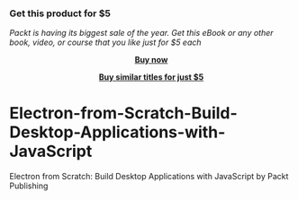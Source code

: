 
### Get this product for $5

<i>Packt is having its biggest sale of the year. Get this eBook or any other book, video, or course that you like just for $5 each</i>


<b><p align='center'>[Buy now](https://packt.link/9781800562516)</p></b>


<b><p align='center'>[Buy similar titles for just $5](https://subscription.packtpub.com/search)</p></b>


# Electron-from-Scratch-Build-Desktop-Applications-with-JavaScript
Electron from Scratch: Build Desktop Applications with JavaScript by Packt Publishing
